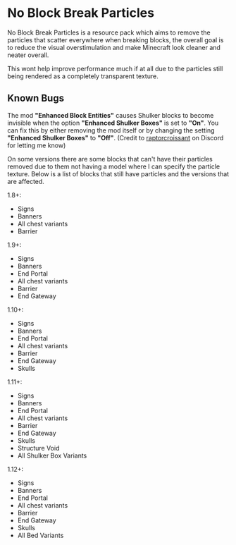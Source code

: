 # No Block Break Particles

No Block Break Particles is a resource pack which aims to remove the particles that scatter everywhere when breaking blocks, the overall goal is to reduce the visual overstimulation and make Minecraft look cleaner and neater overall.

This wont help improve performance much if at all due to the particles still being rendered as a completely transparent texture.

## Known Bugs

The mod **"Enhanced Block Entities"** causes Shulker blocks to become invisible when the option **"Enhanced Shulker Boxes"** is set to **"On"**. You can fix this by either removing the mod itself or by changing the setting **"Enhanced Shulker Boxes"** to **"Off"**. (Credit to [raptorcroissant](https://discord.com/users/776484921334169648) on Discord for letting me know)

On some versions there are some blocks that can't have their particles removed due to them
not having a model where I can specify the particle texture.
Below is a list of blocks that still have particles and the versions that are affected.

1.8+:

-   Signs
-   Banners
-   All chest variants
-   Barrier

1.9+:

-   Signs
-   Banners
-   End Portal
-   All chest variants
-   Barrier
-   End Gateway

1.10+:

-   Signs
-   Banners
-   End Portal
-   All chest variants
-   Barrier
-   End Gateway
-   Skulls

1.11+:

-   Signs
-   Banners
-   End Portal
-   All chest variants
-   Barrier
-   End Gateway
-   Skulls
-   Structure Void
-   All Shulker Box Variants

1.12+:

-   Signs
-   Banners
-   End Portal
-   All chest variants
-   Barrier
-   End Gateway
-   Skulls
-   All Bed Variants
